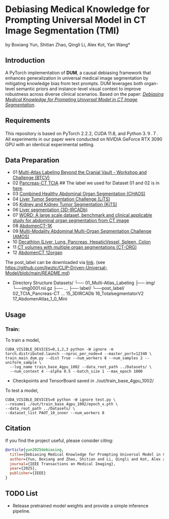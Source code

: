 # Debiasing Medical Knowledge for Prompting Universal Model in CT Image Segmentation (TMI)
by Boxiang Yun, Shitian Zhao, Qingli Li, Alex Kot, Yan Wang*
 
## Introduction
A PyTorch implementation of **DUM**, a causal debiasing framework that enhances generalization in universal medical image segmentation by mitigating knowledge bias from text prompts. DUM leverages both organ-level semantic priors and instance-level visual context to improve robustness across diverse clinical scenarios. Based on the paper: [*Debiasing Medical Knowledge for Prompting Universal Model in CT Image Segmentation*](https://ieeexplore.ieee.org/abstract/document/11080474/).

## Requirements
This repository is based on PyTorch 2.2.2, CUDA 11.8, and Python 3.９.７. All experiments in our paper were conducted on NVIDIA GeForce RTX 3090 GPU with an identical experimental setting.

## Data Preparation

- 01 [Multi-Atlas Labeling Beyond the Cranial Vault - Workshop and Challenge (BTCV)](https://www.synapse.org/#!Synapse:syn3193805/wiki/217789)
- 02 [Pancreas-CT TCIA](https://wiki.cancerimagingarchive.net/display/Public/Pancreas-CT)  ## The label we used for Dataset 01 and 02 is in [here](https://zenodo.org/records/1169361).
- 03 [Combined Healthy Abdominal Organ Segmentation (CHAOS)](https://chaos.grand-challenge.org/Combined_Healthy_Abdominal_Organ_Segmentation/)
- 04 [Liver Tumor Segmentation Challenge (LiTS)](https://competitions.codalab.org/competitions/17094#learn_the_details)
- 05 [Kidney and Kidney Tumor Segmentation (KiTS)](https://kits21.kits-challenge.org/participate#download-block)
- 06 [Liver segmentation (3D-IRCADb)](https://www.ircad.fr/research/data-sets/liver-segmentation-3d-ircadb-01/)
- 07 [WORD: A large scale dataset, benchmark and clinical applicable study for abdominal organ segmentation from CT image](https://github.com/HiLab-git/WORD)
- 08 [AbdomenCT-1K](https://github.com/JunMa11/AbdomenCT-1K)
- 09 [Multi-Modality Abdominal Multi-Organ Segmentation Challenge (AMOS)](https://amos22.grand-challenge.org)
- 10 [Decathlon (Liver, Lung, Pancreas, HepaticVessel, Spleen, Colon](https://drive.google.com/drive/folders/1HqEgzS8BV2c7xYNrZdEAnrHk7osJJ--2)
- 11 [CT volumes with multiple organ segmentations (CT-ORG)](https://wiki.cancerimagingarchive.net/pages/viewpage.action?pageId=61080890)
- 12 [AbdomenCT 12organ](https://zenodo.org/records/7860267)

The post_label can be downloaded via [link](https://portland-my.sharepoint.com/:u:/g/personal/jliu288-c_my_cityu_edu_hk/EX04Ilv4zh1Lm_HB0wnpaykB4Slef043RVWhX3lN05gylw?e=qG0DOS).
(see https://github.com/ljwztc/CLIP-Driven-Universal-Model/blob/main/README.md)

- Directory Structure
Datasets/
└── 01_Multi-Atlas_Labeling
    ├── img/
        └──img0001.nii.gz
        ├── ... 
    ├── label/
    └──post_label/
    02_TCIA_Pancreas-CT
    ...
    15_3DIRCADb
    16_TotalsegmentatorV2
    17_AbdomenAtlas_1_0_Mini


## Usage
### Train:
To train a model,
```
CUDA_VISIBLE_DEVICES=0,1,2,3 python -W ignore -m torch.distributed.launch --nproc_per_node=4 --master_port=12340 \
train_main_dum.py --dist True --num_workers 8 --num_samples 2 --uniform_sample \
  --log_name train_base_4gpu_1002 --data_root_path ../Datasets/ \
  --num_context 4 --alpha 0.5 --batch_size 1 --max_epoch 1000
```
- Checkpoints and TensorBoard saved in ./out/train_base_4gpu_1002/

To test a model,
```
CUDA_VISIBLE_DEVICES=0 python -W ignore test.py \
--resume1 ./out/train_base_4gpu_1002/epoch_x.pth \
--data_root_path ../Datasets/ \
--dataset_list PAOT_10_inner --num_workers 8
```

## Citation
If you find the project useful, please consider citing:

```bibtex
@article{yun2025debiasing,
  title={Debiasing Medical Knowledge for Prompting Universal Model in CT Image Segmentation},
  author={Yun, Boxiang and Zhao, Shitian and Li, Qingli and Kot, Alex and Wang, Yan},
  journal={IEEE Transactions on Medical Imaging},
  year={2025},
  publisher={IEEE}
}
```

## TODO List
- Release pretrained model weights and provide a simple inference pipeline.


